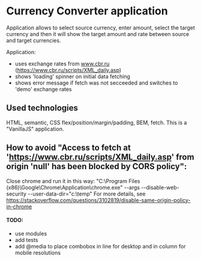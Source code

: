 # Currency Converter application
Application allows to select source currency, enter amount, select the target currency and then it will show the target amount and rate between source and target currencies.

Application:
 - uses exchange rates from www.cbr.ru (https://www.cbr.ru/scripts/XML_daily.asp)
 - shows 'loading' spinner on initial data fetching
 - shows error message if fetch was not secceeded and switches to 'demo' exchange rates

## Used technologies
HTML, semantic, CSS flex/position/margin/padding, BEM, fetch.
This is a "VanillaJS" application.

## How to avoid "Access to fetch at 'https://www.cbr.ru/scripts/XML_daily.asp' from origin 'null' has been blocked by CORS policy":

Close chrome and run it in this way: "C:\Program Files (x86)\Google\Chrome\Application\chrome.exe" --args --disable-web-security --user-data-dir="c:\temp"
For more details, see https://stackoverflow.com/questions/3102819/disable-same-origin-policy-in-chrome

#### TODO:
- use modules
- add tests
- add @media to place combobox in line for desktop and in column for mobile resolutions
